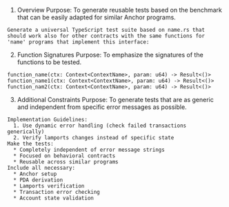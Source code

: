 1.  Overview
Purpose: To generate reusable tests based on the benchmark that can be easily adapted for similar Anchor programs.

```
Generate a universal TypeScript test suite based on name.rs that should work also for other contracts with the same functions for 'name' programs that implement this interface:

```

2. Function Signatures
Purpose: To emphasize the signatures of the functions to be tested.

```
function_name(ctx: Context<ContextName>, param: u64) -> Result<()>
function_name1(ctx: Context<ContextName>, param: u64) -> Result<()>
function_nam2(ctx: Context<ContextName>, param: u64) -> Result<()>
```

3. Additional Constraints 
Purpose: To generate tests that are as generic and independent from specific error messages as possible.

```
Implementation Guidelines:
  1. Use dynamic error handling (check failed transactions generically)
  2. Verify lamports changes instead of specific state
Make the tests:
  * Completely independent of error message strings
  * Focused on behavioral contracts
  * Reusable across similar programs
Include all necessary:
  * Anchor setup
  * PDA derivation
  * Lamports verification
  * Transaction error checking
  * Account state validation

```

